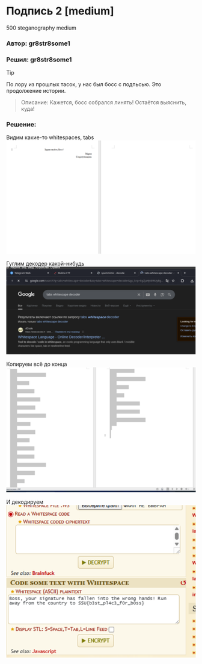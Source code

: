 # Подпись 2 [medium]
500
steganography medium

### Автор: gr8str8some1
### Решил: gr8str8some1

> [!TIP]
> По лору из прошлых тасок, у нас был босс с подпьсью. Это продолжение истории.

> Описание: Кажется, босс собрался линять! Остаётся выяснить, куда!

### Решение:
Видим какие-то whitespaces, tabs<br>
![img.png](images/img.png)

Гуглим декодер какой-нибудь<br>
![img_1.png](images/img_1.png)

Копируем всё до конца<br>
![img_2.png](images/img_2.png)

И декодируем<br>
![img_3.png](images/img_3.png)